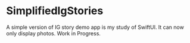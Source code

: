 # SimplifiedIgStories
A simple version of IG story demo app is my study of SwiftUI. 
It can now only display photos.
Work in Progress.
